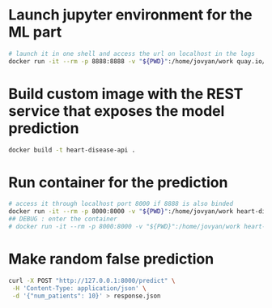 # Launch jupyter environment for the ML part

```bash
# launch it in one shell and access the url on localhost in the logs
docker run -it --rm -p 8888:8888 -v "${PWD}":/home/jovyan/work quay.io/jupyter/scipy-notebook:2025-01-20
```

# Build custom image with the REST service that exposes the model prediction

```bash
docker build -t heart-disease-api .
```

# Run container for the prediction

```bash
# access it through localhost port 8000 if 8888 is also binded
docker run -it --rm -p 8000:8000 -v "${PWD}":/home/jovyan/work heart-disease-api
## DEBUG : enter the container
# docker run -it --rm -p 8000:8000 -v "${PWD}":/home/jovyan/work heart-disease-api /bin/bash
```

# Make random false prediction

```bash
curl -X POST "http://127.0.0.1:8000/predict" \
 -H 'Content-Type: application/json' \
 -d '{"num_patients": 10}' > response.json
```
